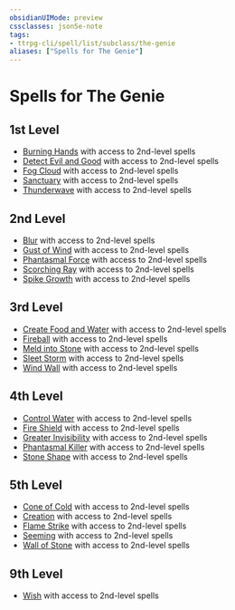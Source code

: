```yaml
---
obsidianUIMode: preview
cssclasses: json5e-note
tags:
- ttrpg-cli/spell/list/subclass/the-genie
aliases: ["Spells for The Genie"]
---
```

# Spells for The Genie

## 1st Level

- [Burning Hands](burning-hands "PHB") with access to 2nd-level spells
- [Detect Evil and Good](detect-evil-and-good "PHB") with access to 2nd-level spells
- [Fog Cloud](fog-cloud "PHB") with access to 2nd-level spells
- [Sanctuary](sanctuary "PHB") with access to 2nd-level spells
- [Thunderwave](thunderwave "PHB") with access to 2nd-level spells

## 2nd Level

- [Blur](blur "PHB") with access to 2nd-level spells
- [Gust of Wind](gust-of-wind "PHB") with access to 2nd-level spells
- [Phantasmal Force](phantasmal-force "PHB") with access to 2nd-level spells
- [Scorching Ray](scorching-ray "PHB") with access to 2nd-level spells
- [Spike Growth](spike-growth "PHB") with access to 2nd-level spells

## 3rd Level

- [Create Food and Water](create-food-and-water "PHB") with access to 2nd-level spells
- [Fireball](fireball "PHB") with access to 2nd-level spells
- [Meld into Stone](meld-into-stone "PHB") with access to 2nd-level spells
- [Sleet Storm](sleet-storm "PHB") with access to 2nd-level spells
- [Wind Wall](wind-wall "PHB") with access to 2nd-level spells

## 4th Level

- [Control Water](control-water "PHB") with access to 2nd-level spells
- [Fire Shield](fire-shield "PHB") with access to 2nd-level spells
- [Greater Invisibility](greater-invisibility "PHB") with access to 2nd-level spells
- [Phantasmal Killer](phantasmal-killer "PHB") with access to 2nd-level spells
- [Stone Shape](stone-shape "PHB") with access to 2nd-level spells

## 5th Level

- [Cone of Cold](cone-of-cold "PHB") with access to 2nd-level spells
- [Creation](creation "PHB") with access to 2nd-level spells
- [Flame Strike](flame-strike "PHB") with access to 2nd-level spells
- [Seeming](seeming "PHB") with access to 2nd-level spells
- [Wall of Stone](wall-of-stone "PHB") with access to 2nd-level spells

## 9th Level

- [Wish](wish "PHB") with access to 2nd-level spells